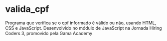 # valida_cpf

Programa que verifica se o cpf informado é válido ou não, usando HTML, CSS e JavaScript.
Desenvolvido no módulo de JavaScript na Jornada Hiring Coders 3, promovido pela Gama Academy

